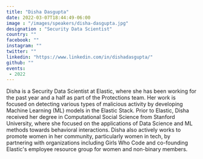 ```yaml
---
title: "Disha Dasgupta"
date: 2022-03-07T18:44:49-06:00
image : "/images/speakers/disha-dasgupta.jpg"
designation : "Security Data Scientist"
country: ""
facebook: ""
instagram: ""
twitter: ""
linkedin: "https://www.linkedin.com/in/dishadasgupta/"
github: ""
events:
 - 2022
---
```


Disha is a Security Data Scientist at Elastic, where she has been working for the past year and a half as part of the Protections team. Her work is focused on detecting various types of malicious activity by developing Machine Learning (ML) models in the Elastic Stack. Prior to Elastic, Disha received her degree in Computational Social Science from Stanford University, where she focused on the applications of Data Science and ML methods towards behavioral interactions. Disha also actively works to promote women in her community, particularly women in tech, by partnering with organizations including Girls Who Code and co-founding Elastic's employee resource group for women and non-binary members.